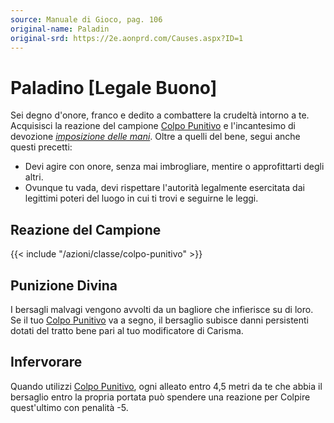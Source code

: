 ```yaml
---
source: Manuale di Gioco, pag. 106
original-name: Paladin
original-srd: https://2e.aonprd.com/Causes.aspx?ID=1
---
```


# Paladino \[Legale Buono\]

Sei degno d'onore, franco e dedito a combattere la crudeltà intorno a te.
Acquisisci la reazione del campione
[Colpo Punitivo](/azioni/classe/colpo-punitivo) e l'incantesimo di devozione
_[imposizione delle mani](/incantesimi/imposizione-delle-mani)_. Oltre a quelli
del bene, segui anche questi precetti:

- Devi agire con onore, senza mai imbrogliare, mentire o approfittarti degli
  altri.
- Ovunque tu vada, devi rispettare l'autorità legalmente esercitata dai
  legittimi poteri del luogo in cui ti trovi e seguirne le leggi.

## Reazione del Campione

{{< include "/azioni/classe/colpo-punitivo" >}}

## Punizione Divina

I bersagli malvagi vengono avvolti da un bagliore che infierisce su di loro. Se
il tuo [Colpo Punitivo](/azioni/classe/colpo-punitivo) va a segno, il bersaglio
subisce danni persistenti dotati del tratto bene pari al tuo modificatore di
Carisma.

## Infervorare

Quando utilizzi [Colpo Punitivo](/azioni/classe/colpo-punitivo), ogni alleato
entro 4,5 metri da te che abbia il bersaglio entro la propria portata può
spendere una reazione per Colpire quest'ultimo con penalità -5.
